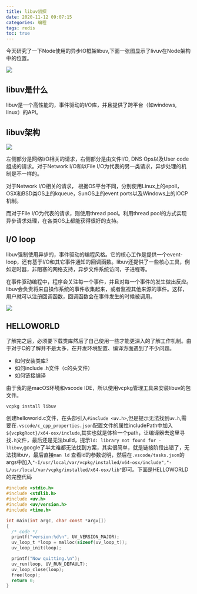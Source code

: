 ```yaml
---
title: libuv初探
date: 2020-11-12 09:07:15
categories: 编程
tags: redis
toc: true
---
```

今天研究了一下Node使用的异步IO框架libuv,下面一张图显示了livuv在Node架构中的位置。

![](https://cdn.jsdelivr.net/gh/xiaodang/blog-image/img/20201112091257.png)

## libuv是什么
libuv是一个高性能的，事件驱动的I/O库，并且提供了跨平台（如windows, linux）的API。

## libuv架构

![](https://cdn.jsdelivr.net/gh/xiaodang/blog-image/img/20201112091634.png)

左侧部分是网络I/O相关的请求，右侧部分是由文件I/O, DNS Ops以及User code组成的请求。对于Network I/O和以File I/O为代表的另一类请求，异步处理的机制是不一样的。

对于Network I/O相关的请求， 根据OS平台不同，分别使用Linux上的epoll，OSX和BSD类OS上的kqueue，SunOS上的event ports以及Windows上的IOCP机制。

而对于File I/O为代表的请求，则使用thread pool。利用thread pool的方式实现异步请求处理，在各类OS上都能获得很好的支持。

## I/O loop

libuv强制使用异步的，事件驱动的编程风格。它的核心工作是提供一个event-loop，还有基于I/O和其它事件通知的回调函数。libuv还提供了一些核心工具，例如定时器，非阻塞的网络支持，异步文件系统访问，子进程等。

在事件驱动编程中，程序会关注每一个事件，并且对每一个事件的发生做出反应。libuv会负责将来自操作系统的事件收集起来，或者监视其他来源的事件。这样，用户就可以注册回调函数，回调函数会在事件发生的时候被调用。


![](https://cdn.jsdelivr.net/gh/xiaodang/blog-image/img/20201112092121.png)

## HELLOWORLD

了解完之后，必须要下载类库然后了自己使用一些才能更深入的了解工作机制。由于对于C的了解并不是太多，在开发环境配置、编译方面遇到了不少问题。

* 如何安装类库?
* 如何include .h文件（c的头文件）
* 如何链接编译

由于我的是macOS环境和vscode IDE，所以使用vcpkg管理工具来安装libuv的包文件。

``` shell
vcpkg install libuv
```
创建helloworld.c文件，在头部引入`#include <uv.h>`,但是提示无法找到`uv.h`,需要在`.vscode/c_cpp_properties.json`配置文件的属性includePath中加入`${vcpkgRoot}/x64-osx/include`,其实也就是体检一个path，让编译器去这里寻找`.h`文件，最后还是无法build，提示`ld: library not found for -llibuv`,google了半太难都无法找到方案，其实很简单，就是链接阶段出错了，无法找libuv，最后直接`man ld` 查看ld的参数说明，然后在`.vscode/tasks.json`的args中加入`"-I/usr/local/var/vcpkg/installed/x64-osx/include","-L/usr/local/var/vcpkg/installed/x64-osx/lib"`即可。下面是HELLOWORLD的完整代码

```c
#include <stdio.h>
#include <stdlib.h>
#include <uv.h>
#include <uv/version.h>
#include <time.h>

int main(int argc, char const *argv[])
{
  /* code */
  printf("version:%d\n", UV_VERSION_MAJOR);
  uv_loop_t *loop = malloc(sizeof(uv_loop_t));
  uv_loop_init(loop);

  printf("Now quitting.\n");
  uv_run(loop, UV_RUN_DEFAULT);
  uv_loop_close(loop);
  free(loop);
  return 0;
}

```